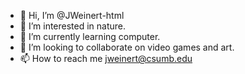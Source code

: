 - 👋 Hi, I’m @JWeinert-html
- 👀 I’m interested in nature.
- 🌱 I’m currently learning computer.
- 💞️ I’m looking to collaborate on video games and art.
- 📫 How to reach me jweinert@csumb.edu

<!---
JWeinert-html/JWeinert-html is a ✨ special ✨ repository because its `README.md` (this file) appears on your GitHub profile.
You can click the Preview link to take a look at your changes.
--->
